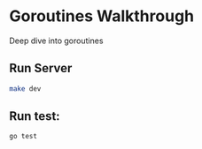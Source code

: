 # Goroutines Walkthrough

Deep dive into goroutines

## Run Server

```sh
make dev
```

## Run test:

```sh
go test
```
